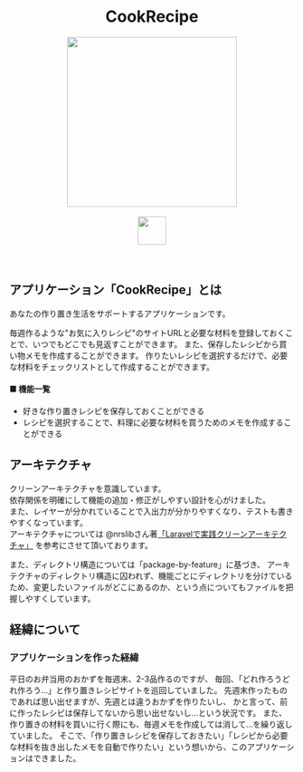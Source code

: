 <h1 align="center">CookRecipe</h1>

<p align="center">
  <img src="https://user-images.githubusercontent.com/37321193/72674232-a7640e80-3ab7-11ea-81e8-d59a7d3c5a72.png" width="300px;" />
  <br>
  <br>
  <img src="https://user-images.githubusercontent.com/37321193/72673592-27867600-3ab0-11ea-8fa1-bb909a6863c9.png" height="50px;" />
<!--   <img src="https://user-images.githubusercontent.com/37321193/72673637-d1fe9900-3ab0-11ea-88fc-b59e9ea60c28.png" height="50px;" /> -->
</p>
　

## アプリケーション「CookRecipe」とは

あなたの作り置き生活をサポートするアプリケーションです。

毎週作るような"お気に入りレシピ"のサイトURLと必要な材料を登録しておくことで、いつでもどこでも見返すことができます。
また、保存したレシピから買い物メモを作成することができます。
作りたいレシピを選択するだけで、必要な材料をチェックリストとして作成することができます。

#### ■ 機能一覧  
- 好きな作り置きレシピを保存しておくことができる  
- レシピを選択することで、料理に必要な材料を買うためのメモを作成することができる  

## アーキテクチャ
クリーンアーキテクチャを意識しています。  
依存関係を明確にして機能の追加・修正がしやすい設計を心がけました。  
また、レイヤーが分かれていることで入出力が分かりやすくなり、テストも書きやすくなっています。  
アーキテクチャについては @nrslibさん著[「Laravelで実践クリーンアーキテクチャ」](https://qiita.com/nrslib/items/aa49d10dd2bcb3110f22) を参考にさせて頂いております。

また、ディレクトリ構造については「package-by-feature」に基づき、
アーキテクチャのディレクトリ構造に囚われず、機能ごとにディレクトリを分けているため、変更したいファイルがどこにあるのか、という点についてもファイルを把握しやすくしています。

## 経緯について
### アプリケーションを作った経緯
平日のお弁当用のおかずを毎週末、2-3品作るのですが、
毎回、「どれ作ろうどれ作ろう...」と作り置きレシピサイトを巡回していました。
先週末作ったものであれば思い出せますが、先週とは違うおかずを作りたいし、
かと言って、前に作ったレシピは保存してないから思い出せないし...という状況です。
また、作り置きの材料を買いに行く際にも、毎週メモを作成しては消して...を繰り返していました。
そこで、「作り置きレシピを保存しておきたい」「レシピから必要な材料を抜き出したメモを自動で作りたい」という想いから、このアプリケーションはできました。

